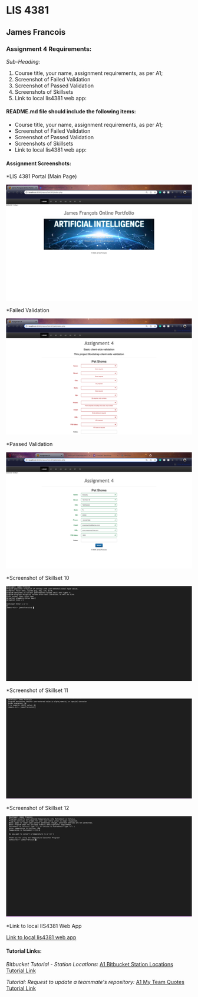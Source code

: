 # LIS 4381 

## James Francois

### Assignment 4 Requirements:

*Sub-Heading:*

1. Course title, your name, assignment requirements, as per A1;
2. Screenshot of Failed Validation
3. Screenshot of Passed Validation 
4. Screenshots of Skillsets
5. Link to local lis4381 web app:

#### README.md file should include the following items:

* Course title, your name, assignment requirements, as per A1;
* Screenshot of Failed Validation 
* Screenshot of Passed Validation 
* Screenshots of Skillsets
* Link to local lis4381 web app: 

#### Assignment Screenshots:

*LIS 4381 Portal (Main Page)

![LIS 4381 Portal (Main Page)](img/homepage.png) 

*Failed Validation 

![Failed Validation ](img/invalid.png)

*Passed Validation 

![Passed Validation ](img/valid.png) 

*Screenshot of Skillset 10

![Skillset 10: Array List](img/Skillset10.png)

*Screenshot of Skillset 11

![Skillset 11: Alpha Numeric & Special](img/Skillset11.png)

*Screenshot of Skillset 12

![Skillset 12: Temperature Conversion](img/Skillset12.png)

*Link to local lIS4381 Web App

[Link to local lis4381 web app](http://localhost:8080/repos/lis4381/index.php)


#### Tutorial Links:

*Bitbucket Tutorial - Station Locations:*
[A1 Bitbucket Station Locations Tutorial Link](https://bitbucket.org/username/bitbucketstationlocations/ "Bitbucket Station Locations")

*Tutorial: Request to update a teammate's repository:*
[A1 My Team Quotes Tutorial Link](https://bitbucket.org/username/myteamquotes/ "My Team Quotes Tutorial")